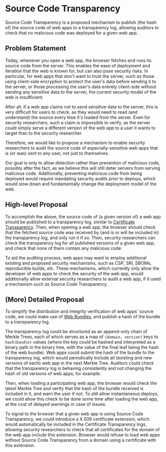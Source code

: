 # Source Code Transparency

Source Code Transparency is a proposed mechanism to publish (the hash
of) the source code of web apps to a transparency log, allowing auditors
to check that no malicious code was deployed for a given web app.

## Problem Statement

Today, whenever you open a web app, the browser fetches and runs its
source code from the server. This enables the ease of deployment and
iteration that the web is known for, but can also pose security risks.
In particular, for web apps that don't want to trust the server, such
as those using client-side encryption to protect the user's data before
sending it to the server, or those processing the user's data entirely
client-side without sending any sensitive data to the server, the
current security model of the web is insufficient.

After all, if a web app claims not to send sensitive data to the server,
this is very difficult for users to check, as they would need to read
(and understand) the source every time it's loaded from the server.
Even for security researchers, such a claim is impossible to verify, as
the server could simply serve a different version of the web app to a
user it wants to target than to the security researcher.

Therefore, we would like to propose a mechanism to enable security
researchers to audit the source code of especially-sensitive web apps
that is (or was) sent to any user, not just to themselves.

Our goal is only to allow detection rather than prevention of malicious
code, possibly after the fact, as we believe this will still deter
servers from serving malicious code. Additionally, preventing malicious
code from being deployed would require mandating security audits prior
to deploys, which would slow down and fundamentally change the
deployment model of the web.

## High-level Proposal

To accomplish the above, the source code of (a given version of) a web
app should be published to a transparency log, similar to [Certificate
Transparency][1]. Then, when opening a web app, the browser should
check that the fetched source code was received by (and is or will be
included in) the transparency log, and only run it if so. Then,
security researchers can check the transparency log for all published
versions of a given web app, and check that none of them contain any
malicious code.

To aid the auditing process, web apps may want to employ additional
existing and proposed security mechanisms, such as CSP, SRI, SBOMs,
reproducible builds, etc. These mechanisms, which currently only allow
the developer of web apps to check the security of the web app, would
additionally allow external security researchers to audit a web app, if
it used a mechanism such as Source Code Transparency.

## (More) Detailed Proposal

To simplify the distribution and integrity verification of web apps'
source code, we could make use of [Web Bundles][2], and publish a hash
of the bundle to a transparency log.

The transparency log could be structured as an append-only chain of
Merkle Trees, each of which serves as a map of `(domain, version)` keys
to `hash(bundle)` values (where the key could be hashed and interpreted
as a binary path in the binary tree, with the value of the final leaf
being the hash of the web bundle). Web apps could submit the hash of
the bundle to the transparency log, which would periodically include
all (existing and new versions of each) web app in the next Merkle Tree.
Auditors could check that the transparency log is behaving consistently
and not changing the hash of old versions of web apps, for example.

Then, when loading a participating web app, the browser would check the
latest Merkle Tree and verify that the hash of the bundle received is
included in it, and warn the user if not. To still allow instantaneous
deploys, we could allow this check to be done some time after loading
the web app, at the cost of delayed warnings in case of issues.

To signal to the browser that a given web app is using Source Code
Transparency, we could introduce a X.509 certificate extension, which
would automatically be included in the Certificate Transparency logs,
allowing security researchers to check that all certificates for the
domain of the web app include this extension. Browser would refuse to
load web apps without Source Code Transparency from a domain using a
certificate with this extension.

[1]: https://certificate.transparency.dev/
[2]: https://wpack-wg.github.io/bundled-responses/draft-ietf-wpack-bundled-responses.html
